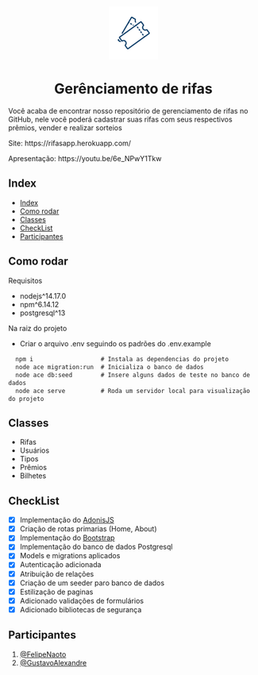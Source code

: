 <p align="center">
  <img alt="rifa" src="/public/assets/rifas.png" width="100px" />
  <h1 align="center">Gerênciamento de rifas</h1>
</p>

<p>Você acaba de encontrar nosso repositório de gerenciamento de rifas no GitHub, nele você poderá cadastrar suas rifas com seus respectivos prêmios, vender e realizar sorteios</p>
<p>Site: https://rifasapp.herokuapp.com/</p>
<p>Apresentação: https://youtu.be/6e_NPwY1Tkw</p>

## Index

- [Index](#index)
- [Como rodar](#como-rodar)
- [Classes](#classes)
- [CheckList](#checklist)
- [Participantes](#participantes)

## Como rodar

Requisitos

- nodejs^14.17.0
- npm^6.14.12
- postgresql^13

Na raiz do projeto

- Criar o arquivo .env seguindo os padrões do .env.example

```shell
  npm i                   # Instala as dependencias do projeto
  node ace migration:run  # Inicializa o banco de dados
  node ace db:seed        # Insere alguns dados de teste no banco de dados
  node ace serve          # Roda um servidor local para visualização do projeto
```

## Classes

- Rifas
- Usuários
- Tipos
- Prêmios
- Bilhetes

## CheckList

- [x] Implementação do [AdonisJS](https://adonisjs.com/)
- [x] Criação de rotas primarias (Home, About)
- [x] Implementação do [Bootstrap](https://getbootstrap.com/)
- [x] Implementação do banco de dados Postgresql
- [x] Models e migrations aplicados
- [x] Autenticação adicionada
- [x] Atribuição de relações
- [x] Criação de um seeder paro banco de dados
- [x] Estilização de paginas
- [x] Adicionado validações de formulários
- [x] Adicionado bibliotecas de segurança

## Participantes

1. [@FelipeNaoto](https://github.com/felipeinfo18)
2. [@GustavoAlexandre](https://github.com/GustavoASCarvalho)
